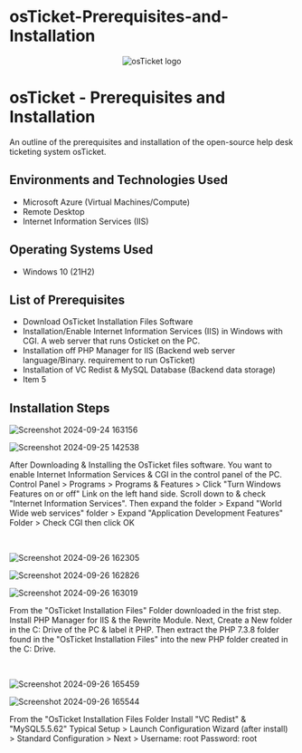 # osTicket-Prerequisites-and-Installation

<p align="center">
<img src="https://i.imgur.com/Clzj7Xs.png" alt="osTicket logo"/>
</p>

<h1>osTicket - Prerequisites and Installation</h1>
An outline of the prerequisites and installation of the open-source help desk ticketing system osTicket.<br />


<h2>Environments and Technologies Used</h2>

- Microsoft Azure (Virtual Machines/Compute)
- Remote Desktop
- Internet Information Services (IIS)

<h2>Operating Systems Used </h2>

- Windows 10</b> (21H2)

<h2>List of Prerequisites</h2>

- Download OsTicket Installation Files Software
- Installation/Enable Internet Information Services (IIS) in Windows with CGI.
  A web server that runs Osticket on the PC. 
- Installation off PHP Manager for IIS (Backend web server language/Binary. requirement to run OsTicket)
- Installation of VC Redist & MySQL Database (Backend data storage)
- Item 5
<h2>Installation Steps</h2>

<p>

  ![Screenshot 2024-09-24 163156](https://github.com/user-attachments/assets/5d141eb2-6812-4bca-8717-d6f3bdbf8892)

![Screenshot 2024-09-25 142538](https://github.com/user-attachments/assets/8f2966ab-8e1d-4b15-9bad-267ca64218e5)


</p>
<p>
After Downloading & Installing the OsTicket files software. You want to enable Internet Information Services & CGI in the control panel of the PC. 
Control Panel > Programs > Programs & Features > Click "Turn Windows Features on or off" Link on the left hand side. Scroll down to & check "Internet Information Services".
Then expand the folder > Expand "World Wide web services" folder > Expand "Application Development Features" Folder > Check CGI then click OK
  
</p>
<br />

<p>

  ![Screenshot 2024-09-26 162305](https://github.com/user-attachments/assets/c9036462-bf00-4d72-89f4-02d9a358dcdd)

  ![Screenshot 2024-09-26 162826](https://github.com/user-attachments/assets/e6c66eb0-a41b-43e1-b5d9-d7ad28f6d789)

  ![Screenshot 2024-09-26 163019](https://github.com/user-attachments/assets/a04ab6ef-25aa-4d50-995e-9c34961d517e)



</p>
<p>
From the "OsTicket Installation Files" Folder downloaded in the frist step. Install PHP Manager for IIS & the Rewrite Module. Next, Create a New folder in the C: Drive of the PC & label it PHP. Then extract the PHP 7.3.8 folder found in the "OsTicket Installation Files" into the new PHP folder created in the C: Drive.
</p>
<br />

<p>

 ![Screenshot 2024-09-26 165459](https://github.com/user-attachments/assets/dac63c10-7a43-417b-951b-789a9332d302)

 ![Screenshot 2024-09-26 165544](https://github.com/user-attachments/assets/1ef9e6ab-a95b-48b4-81a9-ed7bbfd8a434)


</p>
<p>
From the "OsTicket Installation Files Folder Install "VC Redist" & "MySQL5.5.62" Typical Setup > Launch Configuration Wizard (after install) >
Standard Configuration > Next >  Username: root Password: root

</p>
<br />
